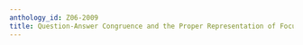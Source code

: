 ```yaml
---
anthology_id: Z06-2009
title: Question-Answer Congruence and the Proper Representation of Focus
---
```

